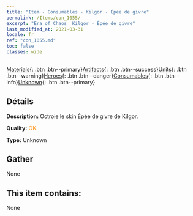 ```yaml
---
title: "Item - Consumables - Kilgor - Épée de givre"
permalink: /Items/con_1055/
excerpt: "Era of Chaos  Kilgor - Épée de givre"
last_modified_at: 2021-03-31
locale: fr
ref: "con_1055.md"
toc: false
classes: wide
---
```

 [Materials](/fr/Items/){: .btn .btn--primary}[Artifacts](/fr/Items/Artifacts/){: .btn .btn--success}[Units](/fr/Items/Units/){: .btn .btn--warning}[Heroes](/fr/Items/Heroes/){: .btn .btn--danger}[Consumables](/fr/Items/Consumables/){: .btn .btn--info}[Unknown](/fr/Items/Unknown/){: .btn .btn--primary}

## Détails
 **Description:** Octroie le skin Épée de givre de Kilgor.

 **Quality:** <span style="color: #FF8C00">OK</span>

 **Type:** Unknown

## Gather

  None

## This item contains:

  None

